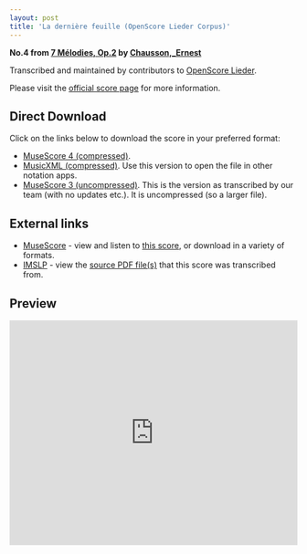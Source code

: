 ```yaml
---
layout: post
title: 'La dernière feuille (OpenScore Lieder Corpus)'
---
```


__No.4 from [7 Mélodies, Op.2](https://fourscoreandmore.org/openscore/lieder/Chausson%2C_Ernest/7_M%C3%A9lodies%2C_Op.2/) by [Chausson,_Ernest](https://fourscoreandmore.org/openscore/lieder/Chausson%2C_Ernest)__

Transcribed and maintained by contributors to [OpenScore Lieder].

Please visit the [official score page] for more information.

[official score page]: https://musescore.com/openscore-lieder-corpus/scores/5077675
[OpenScore Lieder]: https://musescore.com/openscore-lieder-corpus

## Direct Download

Click on the links below to download the score in your preferred format:
- [MuseScore 4 (compressed)](https://fourscoreandmore.org/openscore/lieder/Chausson%2C_Ernest/7_M%C3%A9lodies%2C_Op.2/4_La_derni%C3%A8re_feuille.mscz).
- [MusicXML (compressed)](https://fourscoreandmore.org/openscore/lieder/Chausson%2C_Ernest/7_M%C3%A9lodies%2C_Op.2/4_La_derni%C3%A8re_feuille.mxl). Use this version to open the file in other notation apps.
- [MuseScore 3 (uncompressed)](https://raw.githubusercontent.com/OpenScore/Lieder/refs/heads/main/scores/Chausson%2C_Ernest/7_M%C3%A9lodies%2C_Op.2/4_La_derni%C3%A8re_feuille/lc5077675.mscx). This is the version as transcribed by our team (with no updates etc.). It is uncompressed (so a larger file).

## External links

- [MuseScore] - view and listen to [this score][MuseScore], or download in a variety of formats.
- [IMSLP] - view the [source PDF file(s)][IMSLP] that this score was transcribed from.

[MuseScore]: https://musescore.com/score/5077675
[IMSLP]: https://imslp.org/wiki/Special:ReverseLookup/16897

## Preview

<iframe width="100%" height="394" src="https://musescore.com/openscore-lieder-corpus/scores/5077675/embed" frameborder="0" allowfullscreen allow="autoplay; fullscreen"></iframe>
